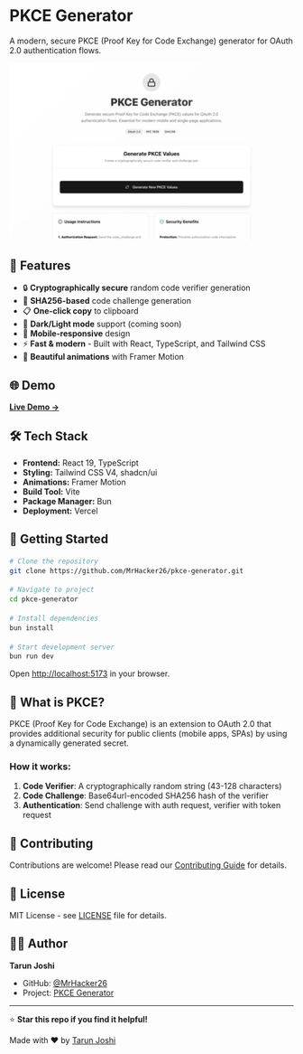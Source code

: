 # PKCE Generator

A modern, secure PKCE (Proof Key for Code Exchange) generator for OAuth 2.0 authentication flows.

![PKCE Generator Screenshot](./src/assets/pkce.png)

## 🚀 Features

- 🔒 **Cryptographically secure** random code verifier generation
- 🔄 **SHA256-based** code challenge generation  
- 📋 **One-click copy** to clipboard
- 🌙 **Dark/Light mode** support (coming soon)
- 📱 **Mobile-responsive** design
- ⚡ **Fast & modern** - Built with React, TypeScript, and Tailwind CSS
- 🎨 **Beautiful animations** with Framer Motion

## 🌐 Demo

[**Live Demo →**](https://pkce-generator.vercel.app)

## 🛠️ Tech Stack

- **Frontend:** React 19, TypeScript
- **Styling:** Tailwind CSS V4, shadcn/ui
- **Animations:** Framer Motion  
- **Build Tool:** Vite
- **Package Manager:** Bun
- **Deployment:** Vercel

## 🚀 Getting Started

```bash
# Clone the repository
git clone https://github.com/MrHacker26/pkce-generator.git

# Navigate to project
cd pkce-generator

# Install dependencies
bun install

# Start development server
bun run dev
```

Open [http://localhost:5173](http://localhost:5173) in your browser.

## 📖 What is PKCE?

PKCE (Proof Key for Code Exchange) is an extension to OAuth 2.0 that provides additional security for public clients (mobile apps, SPAs) by using a dynamically generated secret.

### How it works:
1. **Code Verifier**: A cryptographically random string (43-128 characters)
2. **Code Challenge**: Base64url-encoded SHA256 hash of the verifier
3. **Authentication**: Send challenge with auth request, verifier with token request

## 🤝 Contributing

Contributions are welcome! Please read our [Contributing Guide](CONTRIBUTING.md) for details.

## 📄 License

MIT License - see [LICENSE](LICENSE) file for details.

## 👨‍💻 Author

**Tarun Joshi**
- GitHub: [@MrHacker26](https://github.com/MrHacker26)
- Project: [PKCE Generator](https://github.com/MrHacker26/pkce-generator)

---

⭐ **Star this repo if you find it helpful!**

Made with ❤️ by [Tarun Joshi](https://github.com/MrHacker26)